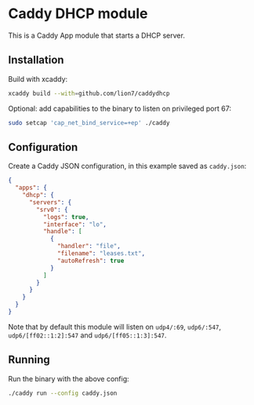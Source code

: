 # Caddy DHCP module

This is a Caddy App module that starts a DHCP server.

## Installation

Build with xcaddy:

```bash
xcaddy build --with=github.com/lion7/caddydhcp
```

Optional: add capabilities to the binary to listen on privileged port 67:

```bash
sudo setcap 'cap_net_bind_service=+ep' ./caddy
```

## Configuration

Create a Caddy JSON configuration, in this example saved as `caddy.json`:

```json
{
  "apps": {
    "dhcp": {
      "servers": {
        "srv0": {
          "logs": true,
          "interface": "lo",
          "handle": [
            {
              "handler": "file",
              "filename": "leases.txt",
              "autoRefresh": true
            }
          ]
        }
      }
    }
  }
}
```

Note that by default this module will listen on `udp4/:69`, `udp6/:547`, `udp6/[ff02::1:2]:547` and `udp6/[ff05::1:3]:547`.

## Running

Run the binary with the above config:

```bash
./caddy run --config caddy.json
```
